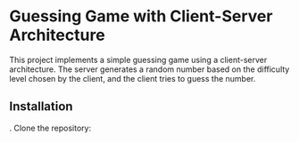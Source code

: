 # Guessing Game with Client-Server Architecture

This project implements a simple guessing game using a client-server architecture. 
The server generates a random number based on the difficulty level chosen by the client, and the client tries to guess the number.

## Installation
. Clone the repository:
   ```bash
   
